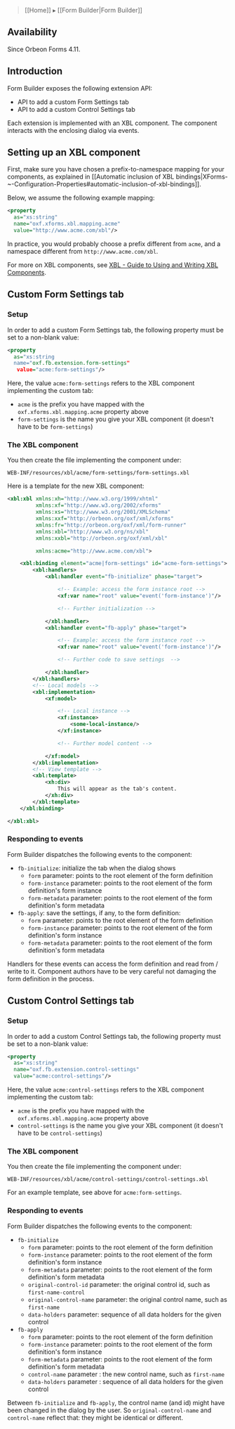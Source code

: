 > [[Home]] ▸ [[Form Builder|Form Builder]]

## Availability

Since Orbeon Forms 4.11.

## Introduction

Form Builder exposes the following extension API:

- API to add a custom Form Settings tab
- API to add a custom Control Settings tab

Each extension is implemented with an XBL component. The component interacts with the enclosing dialog via events.

## Setting up an XBL component

First, make sure you have chosen a prefix-to-namespace mapping for your components, as explained in
[[Automatic inclusion of XBL bindings|XForms-~-Configuration-Properties#automatic-inclusion-of-xbl-bindings]].

Below, we assume the following example mapping:

```xml
<property
  as="xs:string"
  name="oxf.xforms.xbl.mapping.acme"
  value="http://www.acme.com/xbl"/>
```

In practice, you would probably choose a prefix different from `acme`, and a namespace different from
`http://www.acme.com/xbl`.

For more on XBL components, see [XBL - Guide to Using and Writing XBL Components](http://wiki.orbeon.com/forms/doc/developer-guide/xbl-components-guide).

## Custom Form Settings tab

### Setup

In order to add a custom Form Settings tab, the following property must be set to a non-blank value:

```xml
<property 
  as="xs:string
  name="oxf.fb.extension.form-settings"
   value="acme:form-settings"/>
```

Here, the value `acme:form-settings` refers to the XBL component implementing the custom tab:

- `acme` is the prefix you have mapped with the `oxf.xforms.xbl.mapping.acme` property above
- `form-settings` is the name you give your XBL component (it doesn't have to be `form-settings`)

### The XBL component

You then create the file implementing the component under:

```
WEB-INF/resources/xbl/acme/form-settings/form-settings.xbl
```

Here is a template for the new XBL component:

```xml
<xbl:xbl xmlns:xh="http://www.w3.org/1999/xhtml"
         xmlns:xf="http://www.w3.org/2002/xforms"
         xmlns:xs="http://www.w3.org/2001/XMLSchema"
         xmlns:xxf="http://orbeon.org/oxf/xml/xforms"
         xmlns:fr="http://orbeon.org/oxf/xml/form-runner"
         xmlns:xbl="http://www.w3.org/ns/xbl"
         xmlns:xxbl="http://orbeon.org/oxf/xml/xbl"

         xmlns:acme="http://www.acme.com/xbl">

    <xbl:binding element="acme|form-settings" id="acme-form-settings">
        <xbl:handlers>
            <xbl:handler event="fb-initialize" phase="target">

                <!-- Example: access the form instance root -->
                <xf:var name="root" value="event('form-instance')"/>

                <!-- Further initialization -->

            </xbl:handler>
            <xbl:handler event="fb-apply" phase="target">

                <!-- Example: access the form instance root -->
                <xf:var name="root" value="event('form-instance')"/>

                <!-- Further code to save settings  -->

            </xbl:handler>
        </xbl:handlers>
        <!-- Local models -->
        <xbl:implementation>
            <xf:model>

                <!-- Local instance -->
                <xf:instance>
                    <some-local-instance/>
                </xf:instance>

                <!-- Further model content -->

            </xf:model>
        </xbl:implementation>
        <!-- View template -->
        <xbl:template>
            <xh:div>
                This will appear as the tab's content.
            </xh:div>
        </xbl:template>
    </xbl:binding>

</xbl:xbl>
```

### Responding to events

Form Builder dispatches the following events to the component:

- `fb-initialize`: initialize the tab when the dialog shows
    - `form` parameter: points to the root element of the form definition
    - `form-instance` parameter: points to the root element of the form definition's form instance
    - `form-metadata` parameter: points to the root element of the form definition's form metadata
- `fb-apply`: save the settings, if any, to the form definition:
    - `form` parameter: points to the root element of the form definition
    - `form-instance` parameter: points to the root element of the form definition's form instance
    - `form-metadata` parameter: points to the root element of the form definition's form metadata

Handlers for these events can access the form definition and read from / write to it. Component authors have to be
very careful not damaging the form definition in the process.

## Custom Control Settings tab

### Setup

In order to add a custom Control Settings tab, the following property must be set to a non-blank value:


```xml
<property
  as="xs:string"
  name="oxf.fb.extension.control-settings"
  value="acme:control-settings"/>
```

Here, the value `acme:control-settings` refers to the XBL component implementing the custom tab:

- `acme` is the prefix you have mapped with the `oxf.xforms.xbl.mapping.acme` property above
- `control-settings` is the name you give your XBL component (it doesn't have to be `control-settings`)

### The XBL component

You then create the file implementing the component under:

```
WEB-INF/resources/xbl/acme/control-settings/control-settings.xbl
```

For an example template, see above for `acme:form-settings`.

### Responding to events

Form Builder dispatches the following events to the component:

- `fb-initialize`
    - `form` parameter: points to the root element of the form definition
    - `form-instance` parameter: points to the root element of the form definition's form instance
    - `form-metadata` parameter: points to the root element of the form definition's form metadata
    - `original-control-id` parameter: the original control id, such as `first-name-control`
    - `original-control-name` parameter: the original control name, such as `first-name`
    - `data-holders` parameter: sequence of all data holders for the given control
- `fb-apply`
    - `form` parameter: points to the root element of the form definition
    - `form-instance` parameter: points to the root element of the form definition's form instance
    - `form-metadata` parameter: points to the root element of the form definition's form metadata
    - `control-name` parameter : the new control name, such as `first-name`
    - `data-holders` parameter : sequence of all data holders for the given control

Between `fb-initialize` and `fb-apply`, the control name (and id) might have been changed in the dialog by the user.
So `original-control-name` and `control-name` reflect that: they might be identical or different.